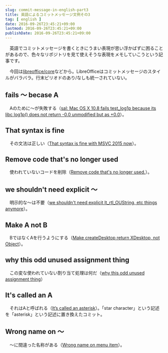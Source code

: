 ```yaml
---
slug: commit-message-in-english-part3
title: 英語によるコミットメッセージ文例その3
tag: [ english ]
date: 2016-09-26T23:45:21+09:00
lastmod: 2016-09-26T23:45:21+09:00
publishDate: 2016-09-26T23:45:21+09:00
---
```


　英語でコミットメッセージを書くときにうまい表現が思い浮かばずに困ることがあるので、色々なリポジトリを見て使えそうな表現をメモしていこうという記事です。

　今回は[libreoffice/core](https://cgit.freedesktop.org/libreoffice/core/log/)などから。LibreOfficeはコミットメッセージのスタイルがバラバラ。行末ピリオドのあり/なしも統一されていない。

## fails 〜 becase A


　Aのために〜が失敗する（[sal: Mac OS X 10.8 fails test_log1p because its libc log1p() does not return -0.0 unmodified but as +0.0](https://cgit.freedesktop.org/libreoffice/core/commit/?id=9373913086dcf16421bbe6cac49bb1444155c1de)）。

## That syntax is fine


　その文法は正しい（[That syntax is fine with MSVC 2015 now](https://cgit.freedesktop.org/libreoffice/core/commit/?id=84b279b856a708022481408a3d553e6b8565678b)）。

## Remove code that's no longer used


　使われていないコードを削除（[Remove code that's no longer used.](https://cgit.freedesktop.org/libreoffice/core/commit/?id=f3fd652f396219a462060342f1e135afcfad5417)）。

## we shouldn't need explicit 〜


　明示的な〜は不要（[we shouldn't need explicit lt_rtl_OUString, etc things anymore](https://cgit.freedesktop.org/libreoffice/core/commit/?id=dd691312a3a0e0e18ade5c64a3c4f5115c3fde0f)）。

## Make A not B


　BではなくAを行うようにする（[Make createDesktop return XDesktop, not Object](https://cgit.freedesktop.org/libreoffice/core/commit/?id=065ef005e9c93db43efdb7733bf7371673fcbd17)）。

## why this odd unused assignment thing


　この変な使われていない割り当て処理は何だ（[why this odd unused assignment thing](https://cgit.freedesktop.org/libreoffice/core/commit/?id=9d0571a2761cab230aa7447ba7a4ce3c3ab48079)）

## It's called an A


　それはAと呼ばれる（[It’s called an asterisk](https://cgit.freedesktop.org/libreoffice/help/commit/?id=229282b80660a023077e5330afbbae51398b9690)）。「star character」という記述を「asterisk」という記述に置き換えたコミット。

## Wrong name on 〜


　〜に間違った名称がある（[Wrong name on menu item](https://cgit.freedesktop.org/libreoffice/help/commit/?id=c375894037bb4da57fe7defc45b88d8c0c989dd8)）。


